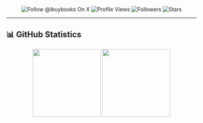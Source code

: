 <p align="center">
  <img src="https://img.shields.io/badge/Follow%20%40ibuybooks-000000?logo=X&logoColor=white&style=for-the-badge" alt="Follow @ibuybooks On X"/>
  <img src="https://komarev.com/ghpvc/?username=ibuybooks&style=for-the-badge&color=2F323A" alt="Profile Views"/>
  <img src="https://img.shields.io/github/followers/ibuybooks?style=for-the-badge&color=2F323A" alt="Followers"/>
  <img src="https://img.shields.io/github/stars/ibuybooks?style=for-the-badge&color=2F323A" alt="Stars"/>
</p>

---

## 📊 GitHub Statistics

<div align="center">
  
<img height="180em" src="https://github-readme-stats.vercel.app/api?username=ibuybooks&show_icons=true&theme=minimal&include_all_commits=true&count_private=true&hide_border=true"/>
<img height="180em" src="https://github-readme-stats.vercel.app/api/top-langs/?username=ibuybooks&layout=compact&theme=minimal&hide_border=true"/>

</div>
